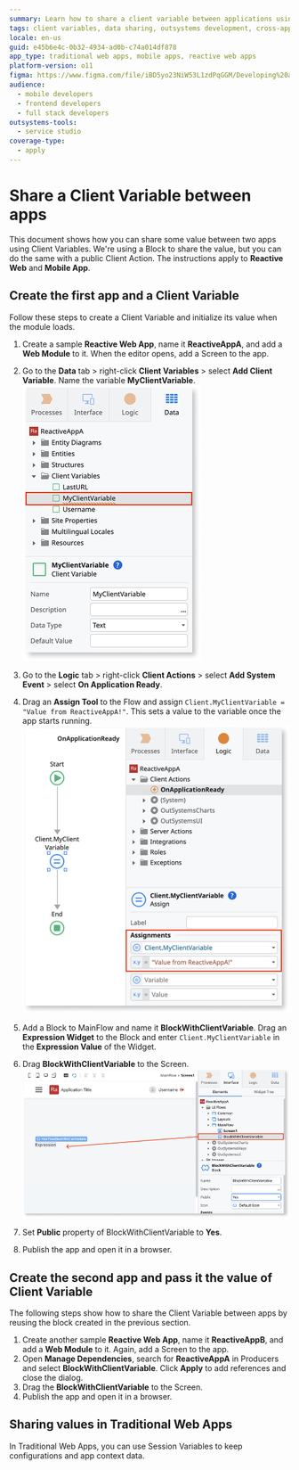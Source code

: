 ```yaml
---
summary: Learn how to share a client variable between applications using OutSystems 11 (O11) for Reactive Web and Mobile Apps.
tags: client variables, data sharing, outsystems development, cross-application communication, outsystems best practices
locale: en-us
guid: e45b6e4c-0b32-4934-ad0b-c74a014df878
app_type: traditional web apps, mobile apps, reactive web apps
platform-version: o11
figma: https://www.figma.com/file/iBD5yo23NiW53L1zdPqGGM/Developing%20an%20Application?node-id=174:24
audience:
  - mobile developers
  - frontend developers
  - full stack developers
outsystems-tools:
  - service studio
coverage-type:
  - apply
---
```


# Share a Client Variable between apps

This document shows how you can share some value between two apps using Client Variables. We're using a Block to share the value, but you can do the same with a public Client Action. The instructions apply to **Reactive Web** and **Mobile App**.

## Create the first app and a Client Variable

Follow these steps to create a Client Variable and initialize its value when the module loads.

1. Create a sample **Reactive Web App**, name it **ReactiveAppA**, and add a **Web Module** to it. When the editor opens, add a Screen to the app.

1. Go to the **Data** tab > right-click **Client Variables** > select **Add Client Variable**. Name the variable **MyClientVariable**.
  ![Screenshot showing the creation of a Client Variable named MyClientVariable in OutSystems.](images/my-client-variable-ss.png "Client Variable Creation")

1. Go to the **Logic** tab > right-click **Client Actions** > select **Add System Event** > select **On Application Ready**.

1. Drag an **Assign Tool** to the Flow and assign `Client.MyClientVariable = "Value from ReactiveAppA!"`. This sets a value to the variable once the app starts running.
  ![Screenshot of the Assign Tool in the On Application Ready event, setting the value of MyClientVariable.](images/assign-tool-ss.png "Assign Tool in On Application Ready")

1. Add a Block to MainFlow and name it **BlockWithClientVariable**. Drag an **Expression Widget** to the Block and enter `Client.MyClientVariable` in the **Expression Value** of the Widget.

1. Drag **BlockWithClientVariable** to the Screen.
  ![Screenshot showing the BlockWithClientVariable being dragged to the screen in OutSystems.](images/drag-block-to-screen-ss.png "Drag Block to Screen")

1. Set **Public** property of BlockWithClientVariable to **Yes**.

1. Publish the app and open it in a browser.

## Create the second app and pass it the value of Client Variable

The following steps show how to share the Client Variable between apps by reusing the block created in the previous section.

1. Create another sample **Reactive Web App**, name it **ReactiveAppB**, and add a **Web Module** to it. Again, add a Screen to the app.
1. Open **Manage Dependencies**, search for **ReactiveAppA** in Producers and select **BlockWithClientVariable**. Click **Apply** to add references and close the dialog.
1. Drag the **BlockWithClientVariable** to the Screen.
1. Publish the app and open it in a browser.

## Sharing values in Traditional Web Apps

In Traditional Web Apps, you can use Session Variables to keep configurations and app context data.

